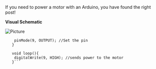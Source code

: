 If you need to power a motor with an Arduino, you have found the right post!

**Visual Schematic**

![Picture](https://s23.postimg.org/8mam0p3qj/Screen_Shot_2017-04-08_at_11.48.23_AM.png)
 ```void setup(){
     pinMode(9, OUTPUT); //Set the pin
    }

    void loop(){
     digitalWrite(9, HIGH); //sends power to the motor
    }```
